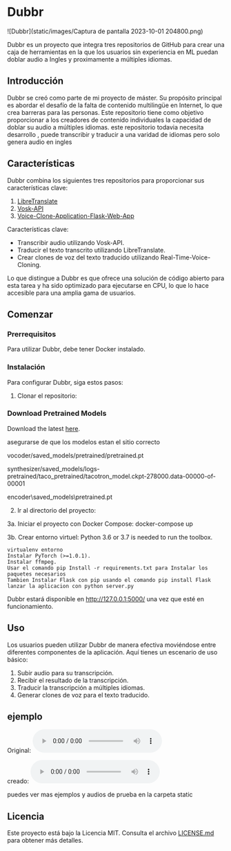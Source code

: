 # Dubbr

![Dubbr](static/images/Captura de pantalla 2023-10-01 204800.png)

Dubbr es un proyecto que integra tres repositorios de GitHub para crear una caja de herramientas en la que los usuarios sin experiencia en ML puedan doblar audio a Ingles y proximamente a múltiples idiomas.

## Introducción

Dubbr se creó como parte de mi proyecto de máster. Su propósito principal es abordar el desafío de la falta de contenido multilingüe en Internet, lo que crea barreras para las personas. Este repositorio tiene como objetivo proporcionar a los creadores de contenido individuales la capacidad de doblar su audio a múltiples idiomas. este repositorio todavia necesita desarrollo , puede transcribir y traducir a una varidad de idiomas pero solo genera audio en ingles



## Características

Dubbr combina los siguientes tres repositorios para proporcionar sus características clave:

1. [LibreTranslate](https://github.com/LibreTranslate/LibreTranslate)
2. [Vosk-API](https://github.com/alphacep/vosk-api)
3. [Voice-Clone-Application-Flask-Web-App](https://github.com/Sba-Stuff/Voice-Clone-Application-Flask-Web-App.git)

Características clave:
- Transcribir audio utilizando Vosk-API.
- Traducir el texto transcrito utilizando LibreTranslate.
- Crear clones de voz del texto traducido utilizando Real-Time-Voice-Cloning.

Lo que distingue a Dubbr es que ofrece una solución de código abierto para esta tarea y ha sido optimizado para ejecutarse en CPU, lo que lo hace accesible para una amplia gama de usuarios.

## Comenzar

### Prerrequisitos

Para utilizar Dubbr, debe tener Docker instalado.

### Instalación

Para configurar Dubbr, siga estos pasos:

1. Clonar el repositorio:

### Download Pretrained Models
Download the latest [here](https://github.com/CorentinJ/Real-Time-Voice-Cloning/wiki/Pretrained-models/2cd3887f379d4921b193214973b463043efa5c23).

asegurarse de que los modelos estan el sitio correcto

vocoder/saved_models/pretrained/pretrained.pt

synthesizer/saved_models/logs-pretrained/taco_pretrained/tacotron_model.ckpt-278000.data-00000-of-00001

encoder\saved_models\pretrained.pt

2. Ir al directorio del proyecto:

3a. Iniciar el proyecto con Docker Compose:
docker-compose up

3b. Crear entorno virtuel:
Python 3.6 or 3.7 is needed to run the toolbox.

    virtualenv entorno
    Instalar PyTorch (>=1.0.1).
    Instalar ffmpeg.
    Usar el comando pip Install -r requirements.txt para Instalar los paquetes necesarios
    Tambien Instalar Flask con pip usando el comando pip install Flask
    lanzar la aplicacion con python server.py


Dubbr estará disponible en http://127.0.0.1:5000/ una vez que esté en funcionamiento.

## Uso

Los usuarios pueden utilizar Dubbr de manera efectiva moviéndose entre diferentes componentes de la aplicación. Aquí tienes un escenario de uso básico:

1. Subir audio para su transcripción.
2. Recibir el resultado de la transcripción.
3. Traducir la transcripción a múltiples idiomas.
4. Generar clones de voz para el texto traducido.


## ejemplo
Original:
<audio controls>
  <source src="static/alphabet.mp3" type="audio/mpeg">
  Your browser does not support the audio element.
</audio>

creado:
<audio controls>
  <source src="static/a long time ago, the second December, a cup of water.wav" type="audio/mpeg">
  Your browser does not support the audio element.
</audio>

puedes ver mas ejemplos y audios de prueba en la carpeta static



## Licencia

Este proyecto está bajo la Licencia MIT. Consulta el archivo [LICENSE.md](LICENSE.md) para obtener más detalles.
